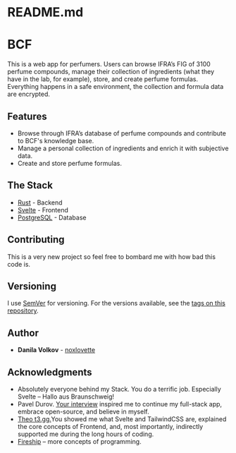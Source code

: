 # README.md

# BCF

This is a web app for perfumers. Users can browse IFRA’s FIG of 3100 perfume compounds, manage their collection of ingredients (what they have in the lab, for example), store, and create perfume formulas. Everything happens in a safe environment, the collection and formula data are encrypted.

## Features

- Browse through IFRA’s database of perfume compounds and contribute to BCF's knowledge base.
- Manage a personal collection of ingredients and enrich it with subjective data.
- Create and store perfume formulas.

## The Stack

- [Rust](https://www.djangoproject.com/) - Backend
- [Svelte](https://svelte.dev/) - Frontend
- [PostgreSQL](https://www.postgresql.org/) - Database

## Contributing

This is a very new project so feel free to bombard me with how bad this code is.

## Versioning

I use [SemVer](http://semver.org/) for versioning. For the versions available, see the [tags on this repository](https://github.com/yourusername/yourprojectname/tags).

## Author

- **Danila Volkov** - [noxlovette](https://github.com/noxlovette)

## Acknowledgments

- Absolutely everyone behind my Stack. You do a terrific job. Especially Svelte – Hallo aus Braunschweig!
- Pavel Durov. [Your interview](https://www.youtube.com/watch?v=1Ut6RouSs0w) inspired me to continue my full-stack app, embrace open-source, and believe in myself.
- [Theo t3.gg.](https://www.youtube.com/@t3dotgg)You showed me what Svelte and TailwindCSS are, explained the core concepts of Frontend, and, most importantly, indirectly supported me during the long hours of coding.
- [Fireship](https://www.youtube.com/@Fireship) – more concepts of programming.
